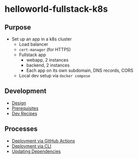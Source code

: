 # helloworld-fullstack-k8s

## Purpose

- Set up an app in a k8s cluster
  - Load balancer
  - `cert-manager` (for HTTPS)
  - Fullstack app
    - webapp, 2 instances
    - backend, 2 instances
    - Each app on its own subdomain, DNS records, CORS
  - Local dev setup via `docker compose`

## Development

- [Design](docs/design.md)
- [Prerequisites](docs/prerequisites.md)
- [Dev Recipes](docs/dev-recipes.md)

## Processes

- [Deployment via GitHub Actions](docs/deployment-github-actions.md)
- [Deployment via CLI](docs/deployment-cli.md)
- [Updating Dependencies](docs/updating-dependencies.md)
